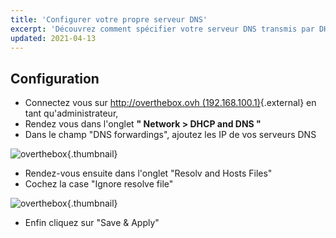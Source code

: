 ```yaml
---
title: 'Configurer votre propre serveur DNS'
excerpt: 'Découvrez comment spécifier votre serveur DNS transmis par DHCP'
updated: 2021-04-13
---
```


## Configuration

- Connectez vous sur [http://overthebox.ovh (192.168.100.1)](http://overthebox.ovh){.external} en tant qu'administrateur,
- Rendez vous dans l'onglet **" Network > DHCP and DNS "**
- Dans le champ "DNS forwardings", ajoutez les IP de vos serveurs DNS

![overthebox](4416.png){.thumbnail}

- Rendez-vous ensuite dans l'onglet "Resolv and Hosts Files"
- Cochez la case "Ignore resolve file"

![overthebox](4417.png){.thumbnail}

- Enfin cliquez sur "Save & Apply"
